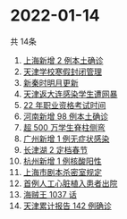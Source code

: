 # 2022-01-14
  共 14条

  <!-- BEGIN -->
  <!-- 最后更新时间:Fri Jan 14 2022 10:12:59 GMT+0000 (Coordinated Universal Time) -->
  1. [上海新增 2 例本土确诊](https://www.zhihu.com/search?q=上海疫情)
1. [天津学校寒假封闭管理](https://www.zhihu.com/search?q=天津寒假)
1. [新秦时明月更新](https://www.zhihu.com/search?q=新秦时明月)
1. [天津返大连感染学生遭网暴](https://www.zhihu.com/search?q=感染学生被网暴)
1. [22 年职业资格考试时间](https://www.zhihu.com/search?q=职业资格考试时间)
1. [河南新增 98 例本土确诊](https://www.zhihu.com/search?q=河南疫情)
1. [超 500 万学生脊柱侧弯](https://www.zhihu.com/search?q=脊柱侧弯)
1. [广州新增 1 例无症状感染](https://www.zhihu.com/search?q=广州疫情)
1. [长津湖 2 定档春节](https://www.zhihu.com/search?q=水门桥)
1. [杭州新增 1 例核酸阳性](https://www.zhihu.com/search?q=杭州疫情)
1. [上海市剧本杀密室规定](https://www.zhihu.com/search?q=剧本杀)
1. [首例人工心脏植入患者出院](https://www.zhihu.com/search?q=人工心脏)
1. [海贼王 1037 话](https://www.zhihu.com/search?q=海贼王)
1. [天津累计报告 142 例确诊](https://www.zhihu.com/search?q=天津疫情)
  <!-- END -->
  